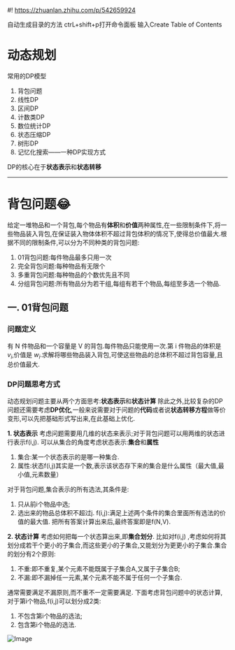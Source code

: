 #! https://zhuanlan.zhihu.com/p/542659924

<!--> 自动生成目录的方法 ctrL+shift+p打开命令面板 输入Create Table of Contents  <!-->
# 动态规划
常用的DP模型
   1. 背包问题
   2. 线性DP
   3. 区间DP
   4. 计数类DP
   5. 数位统计DP
   6. 状态压缩DP
   7. 树形DP
   8. 记忆化搜索——一种DP实现方式

DP的核心在于**状态表示**和**状态转移**



---
# 背包问题😂
给定一堆物品和一个背包,每个物品有**体积**和**价值**两种属性,在一些限制条件下,将一些物品装入背包,在保证装入物体体积不超过背包体积的情况下,使得总价值最大.根据不同的限制条件,可以分为不同种类的背包问题:
1. 01背包问题:每件物品最多只用一次
2. 完全背包问题:每种物品有无限个
3. 多重背包问题:每种物品的个数优先且不同
4. 分组背包问题:所有物品分为若干组,每组有若干个物品,每组至多选一个物品.

## 一. 01背包问题
### 问题定义
有 N 件物品和一个容量是 V 的背包.每件物品只能使用一次.第 i 件物品的体积是 $v_i$,价值是 $w_i$.求解将哪些物品装入背包,可使这些物品的总体积不超过背包容量,且总价值最大.

### DP问题思考方式
动态规划问题主要从两个方面思考:**状态表示**和**状态计算**
除此之外,比较复杂的DP问题还需要考虑**DP优化**,一般来说需要对于问题的**代码**或者说**状态转移方程**做等价变形,可以先把基础形式写出来,在此基础上优化.

**1. 状态表示**
考虑问题需要用几维的状态来表示;对于背包问题可以用两维的状态进行表示f(i,j).
可以从集合的角度考虑状态表示:**集合**和**属性**
1. 集合:某一个状态表示的是哪一种集合.
2. 属性:状态f(i,j)其实是一个数,表示该状态存下来的集合是什么属性（最大值,最小值,元素数量）

对于背包问题,集合表示的所有选法,其条件是:
1. 只从前i个物品中选;
2. 选出来的物品总体积不超过j.
f(i,j):满足上述两个条件的集合里面所有选法的价值的最大值.
把所有答案计算出来后,最终答案即是f(N,V).

**2. 状态计算**
考虑如何把每一个状态算出来,即**集合划分**.
比如对f(i,j) ,考虑如何将其划分成若干个更小的子集合,而这些更小的子集合,又能划分为更更小的子集合.集合的划分有2个原则:
1. 不重:即不重复,某个元素不能既属于子集合A,又属于子集合B;
2. 不漏:即不漏掉任一元素,某个元素不能不属于任何一个子集合.

通常需要满足不漏原则,而不重不一定需要满足.
下面考虑背包问题中的状态计算,对于第i个物品,f(i,j)可以划分成2类:
1. 不包含第i个物品的选法;
2. 包含第i个物品的选法.

![Image](https://pic4.zhimg.com/80/v2-43d34d3bbd9fc7358c02c2318fe3f30e.png)



